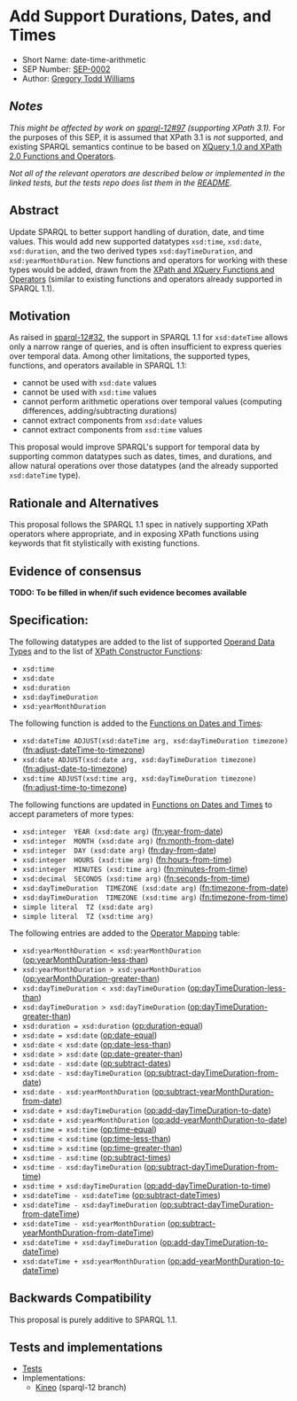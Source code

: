 # Add Support Durations, Dates, and Times

* Short Name: date-time-arithmetic
* SEP Number: [SEP-0002](sep-0002.md)
* Author: [Gregory Todd Williams](https://github.com/kasei)

## *Notes*

*This might be affected by work on [sparql-12#97](https://github.com/w3c/sparql-12/issues/97) (supporting XPath 3.1).* For the purposes of this SEP, it is assumed that XPath 3.1 is *not* supported, and existing SPARQL semantics continue to be based on [XQuery 1.0 and XPath 2.0 Functions and Operators](https://www.w3.org/TR/xpath-functions/).

*Not all of the relevant operators are described below or implemented in the linked tests, but the tests repo does list them in the [README](https://github.com/kasei/sparql-12/blob/xsd_datetime_duration/tests/xsd_functions/README.md).*

## Abstract

Update SPARQL to better support handling of duration, date, and time values.
This would add new supported datatypes `xsd:time`, `xsd:date`, `xsd:duration`,
and the two derived types `xsd:dayTimeDuration`, and `xsd:yearMonthDuration`.
New functions and operators for working with these types would be added,
drawn from the [XPath and XQuery Functions and Operators][xpfo]
(similar to existing functions and operators already supported in SPARQL 1.1).

## Motivation

As raised in [sparql-12#32](https://github.com/w3c/sparql-12/issues/32), the support in SPARQL 1.1 for `xsd:dateTime` allows only a
narrow range of queries, and is often insufficient to express queries over
temporal data. Among other limitations, the supported types, functions, and operators
available in SPARQL 1.1:

* cannot be used with `xsd:date` values
* cannot be used with `xsd:time` values
* cannot perform arithmetic operations over temporal values (computing differences, adding/subtracting durations)
* cannot extract components from `xsd:date` values
* cannot extract components from `xsd:time` values

This proposal would improve SPARQL's support for temporal data by supporting
common datatypes such as dates, times, and durations, and allow natural
operations over those datatypes (and the already supported `xsd:dateTime` type).

## Rationale and Alternatives

This proposal follows the SPARQL 1.1 spec in natively supporting XPath operators
where appropriate, and in exposing XPath functions using keywords that fit
stylistically with existing functions.

## Evidence of consensus

**TODO: To be filled in when/if such evidence becomes available**

## Specification:

The following datatypes are added to the list of supported [Operand Data Types][odt] and to the list of [XPath Constructor Functions][constr]:

* `xsd:time`
* `xsd:date`
* `xsd:duration`
* `xsd:dayTimeDuration`
* `xsd:yearMonthDuration`

The following function is added to the [Functions on Dates and Times][datefuncs]:

* `xsd:dateTime ADJUST(xsd:dateTime arg, xsd:dayTimeDuration timezone)` ([fn:adjust-dateTime-to-timezone](https://www.w3.org/TR/xquery-operators/#func-adjust-dateTime-to-timezone))
* `xsd:date ADJUST(xsd:date arg, xsd:dayTimeDuration timezone)` ([fn:adjust-date-to-timezone](https://www.w3.org/TR/xquery-operators/#func-adjust-date-to-timezone))
* `xsd:time ADJUST(xsd:time arg, xsd:dayTimeDuration timezone)` ([fn:adjust-time-to-timezone](https://www.w3.org/TR/xquery-operators/#func-adjust-time-to-timezone))

The following functions are updated in [Functions on Dates and Times][datefuncs] to accept parameters of more types:

* `xsd:integer  YEAR (xsd:date arg)` ([fn:year-from-date](https://www.w3.org/TR/xquery-operators/#func-year-from-date))
* `xsd:integer  MONTH (xsd:date arg)` ([fn:month-from-date](https://www.w3.org/TR/xquery-operators/#func-month-from-date))
* `xsd:integer  DAY (xsd:date arg)` ([fn:day-from-date](https://www.w3.org/TR/xquery-operators/#func-day-from-date))
* `xsd:integer  HOURS (xsd:time arg)` ([fn:hours-from-time](https://www.w3.org/TR/xquery-operators/#func-hours-from-time))
* `xsd:integer  MINUTES (xsd:time arg)` ([fn:minutes-from-time](https://www.w3.org/TR/xquery-operators/#func-minutes-from-time))
* `xsd:decimal  SECONDS (xsd:time arg)` ([fn:seconds-from-time](https://www.w3.org/TR/xquery-operators/#func-seconds-from-time))
* `xsd:dayTimeDuration  TIMEZONE (xsd:date arg)` ([fn:timezone-from-date](https://www.w3.org/TR/xquery-operators/#func-timezone-from-date))
* `xsd:dayTimeDuration  TIMEZONE (xsd:time arg)` ([fn:timezone-from-time](https://www.w3.org/TR/xquery-operators/#func-timezone-from-time))
* `simple literal  TZ (xsd:date arg)`
* `simple literal  TZ (xsd:time arg)`

The following entries are added to the [Operator Mapping][ops] table:

* `xsd:yearMonthDuration < xsd:yearMonthDuration` ([op:yearMonthDuration-less-than](https://www.w3.org/TR/xquery-operators/#func-yearMonthDuration-less-than))
* `xsd:yearMonthDuration > xsd:yearMonthDuration` ([op:yearMonthDuration-greater-than](https://www.w3.org/TR/xquery-operators/#func-yearMonthDuration-greater-than))
* `xsd:dayTimeDuration < xsd:dayTimeDuration` ([op:dayTimeDuration-less-than](https://www.w3.org/TR/xquery-operators/#func-dayTimeDuration-less-than))
* `xsd:dayTimeDuration > xsd:dayTimeDuration` ([op:dayTimeDuration-greater-than](https://www.w3.org/TR/xquery-operators/#func-dayTimeDuration-greater-than))
* `xsd:duration = xsd:duration` ([op:duration-equal](https://www.w3.org/TR/xquery-operators/#func-duration-equal))
* `xsd:date = xsd:date` ([op:date-equal](https://www.w3.org/TR/xquery-operators/#func-date-equal))
* `xsd:date < xsd:date` ([op:date-less-than](https://www.w3.org/TR/xquery-operators/#func-date-less-than))
* `xsd:date > xsd:date` ([op:date-greater-than](https://www.w3.org/TR/xquery-operators/#func-date-greater-than))
* `xsd:date - xsd:date` ([op:subtract-dates](https://www.w3.org/TR/xquery-operators/#func-subtract-dates))
* `xsd:date - xsd:dayTimeDuration` ([op:subtract-dayTimeDuration-from-date](https://www.w3.org/TR/xquery-operators/#func-subtract-dayTimeDuration-from-date))
* `xsd:date - xsd:yearMonthDuration` ([op:subtract-yearMonthDuration-from-date](https://www.w3.org/TR/xquery-operators/#func-subtract-yearMonthDuration-from-date))
* `xsd:date + xsd:dayTimeDuration` ([op:add-dayTimeDuration-to-date](https://www.w3.org/TR/xquery-operators/#func-add-dayTimeDuration-to-date))
* `xsd:date + xsd:yearMonthDuration` ([op:add-yearMonthDuration-to-date](https://www.w3.org/TR/xquery-operators/#func-add-yearMonthDuration-to-date))
* `xsd:time = xsd:time` ([op:time-equal](https://www.w3.org/TR/xquery-operators/#func-time-equal))
* `xsd:time < xsd:time` ([op:time-less-than](https://www.w3.org/TR/xquery-operators/#func-time-less-than))
* `xsd:time > xsd:time` ([op:time-greater-than](https://www.w3.org/TR/xquery-operators/#func-time-greater-than))
* `xsd:time - xsd:time` ([op:subtract-times](https://www.w3.org/TR/xquery-operators/#func-subtract-times))
* `xsd:time - xsd:dayTimeDuration` ([op:subtract-dayTimeDuration-from-time](https://www.w3.org/TR/xquery-operators/#func-subtract-dayTimeDuration-from-time))
* `xsd:time + xsd:dayTimeDuration` ([op:add-dayTimeDuration-to-time](https://www.w3.org/TR/xquery-operators/#func-add-dayTimeDuration-to-time))
* `xsd:dateTime - xsd:dateTime` ([op:subtract-dateTimes](https://www.w3.org/TR/xquery-operators/#func-subtract-dateTimes))
* `xsd:dateTime - xsd:dayTimeDuration` ([op:subtract-dayTimeDuration-from-dateTime](https://www.w3.org/TR/xquery-operators/#func-subtract-dayTimeDuration-from-dateTime))
* `xsd:dateTime - xsd:yearMonthDuration` ([op:subtract-yearMonthDuration-from-dateTime](https://www.w3.org/TR/xquery-operators/#func-subtract-yearMonthDuration-from-dateTime))
* `xsd:dateTime + xsd:dayTimeDuration` ([op:add-dayTimeDuration-to-dateTime](https://www.w3.org/TR/xquery-operators/#func-add-dayTimeDuration-to-dateTime))
* `xsd:dateTime + xsd:yearMonthDuration` ([op:add-yearMonthDuration-to-dateTime](https://www.w3.org/TR/xquery-operators/#func-add-yearMonthDuration-to-dateTime))

## Backwards Compatibility

This proposal is purely additive to SPARQL 1.1.

## Tests and implementations

* [Tests][tests]
* Implementations:
    * [Kineo][kineo-sparql-12] (sparql-12 branch)

[xpfo]: https://www.w3.org/TR/xpath-functions-31/#dateTime-arithmetic
[odt]: https://www.w3.org/TR/sparql11-query/#operandDataTypes
[datefuncs]: https://www.w3.org/TR/sparql11-query/#func-date-time
[ops]: https://www.w3.org/TR/sparql11-query/#OperatorMapping
[constr]: https://www.w3.org/TR/sparql11-query/#FunctionMapping

[tests]: https://github.com/kasei/sparql-12/tree/xsd_datetime_duration/tests/xsd_functions
[kineo-sparql-12]: https://github.com/kasei/kineo/tree/sparql-12

